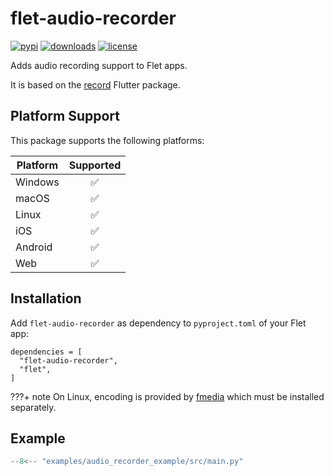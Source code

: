 # flet-audio-recorder

[![pypi](https://img.shields.io/pypi/v/flet-audio-recorder.svg)](https://pypi.python.org/pypi/flet-audio-recorder)
[![downloads](https://static.pepy.tech/badge/flet-audio-recorder/month)](https://pepy.tech/project/flet-audio-recorder)
[![license](https://img.shields.io/github/license/flet-dev/flet-audio-recorder.svg)](https://github.com/flet-dev/flet-audio-recorder/blob/main/LICENSE)

Adds audio recording support to Flet apps.

It is based on the [record](https://pub.dev/packages/record) Flutter package.

## Platform Support

This package supports the following platforms:

| Platform | Supported |
|----------|:---------:|
| Windows  |     ✅     |
| macOS    |     ✅     |
| Linux    |     ✅     |
| iOS      |     ✅     |
| Android  |     ✅     |
| Web      |     ✅     |

## Installation

Add `flet-audio-recorder` as dependency to `pyproject.toml` of your Flet app:

```
dependencies = [
  "flet-audio-recorder",
  "flet",
]
```

???+ note
    On Linux, encoding is provided by [fmedia](https://stsaz.github.io/fmedia/) which must be installed separately.

## Example

```python title="main.py"
--8<-- "examples/audio_recorder_example/src/main.py"
```
